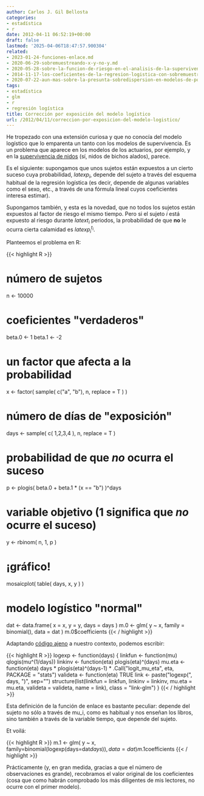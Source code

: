 ```yaml
---
author: Carlos J. Gil Bellosta
categories:
- estadística
- r
date: 2012-04-11 06:52:19+00:00
draft: false
lastmod: '2025-04-06T18:47:57.900304'
related:
- 2023-01-24-funciones-enlace.md
- 2020-06-29-sobremuestreando-x-y-no-y.md
- 2020-05-28-sobre-la-funcion-de-riesgo-en-el-analisis-de-la-supervivencia.md
- 2014-11-17-los-coeficientes-de-la-regresion-logistica-con-sobremuestreo.md
- 2020-07-22-aun-mas-sobre-la-presunta-sobredispersion-en-modelos-de-poisson.md
tags:
- estadística
- glm
- r
- regresión logística
title: Corrección por exposición del modelo logístico
url: /2012/04/11/correccion-por-exposicion-del-modelo-logistico/
---
```


He tropezado con una extensión curiosa y que no conocía del modelo logístico que lo emparenta un tanto con los modelos de supervivencia. Es un problema que aparece en los modelos de los actuarios, por ejemplo, y en la [supervivencia de nidos](http://www.npwrc.usgs.gov/resource/birds/nestsurv/index.htm ) (sí, nidos de bichos alados), parece.

Es el siguiente: supongamos que unos sujetos están expuestos a un cierto suceso cuya probabilidad, $latex p_i$, depende del sujeto a través del esquema habitual de la regresión logística (es decir, depende de algunas variables como el sexo, etc., a través de una fórmula lineal cuyos coeficientes interesa estimar).

Supongamos también, y esta es la novedad, que no todos los sujetos están expuestos al factor de riesgo el mismo tiempo. Pero si el sujeto _i_ está expuesto al riesgo durante $latex t_i$ periodos, la probabilidad de que **no** le ocurra cierta calamidad es $latex p_i^{t_i}$.

Planteemos el problema en R:

{{< highlight R >}}
# número de sujetos
n <- 10000

# coeficientes "verdaderos"
beta.0 <- 1
beta.1 <- -2

# un factor que afecta a la probabilidad
x <- factor( sample( c("a", "b"), n, replace = T ) )

# número de días de "exposición"
days <- sample( c( 1,2,3,4 ), n, replace = T )

# probabilidad de que *no* ocurra el suceso
p <- plogis( beta.0 + beta.1 * (x == "b") )^days

# variable objetivo (1 significa que *no* ocurre el suceso)
y <- rbinom( n, 1, p )

# ¡gráfico!
mosaicplot( table( days, x, y ) )


# modelo logístico "normal"
dat <- data.frame( x = x, y = y, days = days )
m.0 <- glm( y ~ x, family = binomial(), data = dat )
m.0$coefficients
{{< / highlight >}}

Adaptando [código ajeno](http://www.npwrc.usgs.gov/resource/birds/nestsurv/download/CreateLogisticExposureFamily.R) a nuestro contexto, podemos escribir:

{{< highlight R >}}
logexp <- function(days)
{
    linkfun <- function(mu) qlogis(mu^(1/days))
    linkinv <- function(eta) plogis(eta)^(days)
    mu.eta <- function(eta) days * plogis(eta)^(days-1) *
        .Call("logit_mu_eta", eta, PACKAGE = "stats")
    valideta <- function(eta) TRUE
    link <- paste("logexp(", days, ")", sep="")
    structure(list(linkfun = linkfun,
        linkinv = linkinv,
        mu.eta = mu.eta, valideta = valideta, name = link),
        class = "link-glm")
}
{{< / highlight >}}

Esta definición de la función de enlace es bastante peculiar: depende del sujeto no sólo a través de mu_i, como es habitual y nos enseñan los libros, sino también a través de la variable tiempo, que depende del sujeto.

Et voilá:

{{< highlight R >}}
m.1 <- glm( y ~ x, family=binomial(logexp(days=dat$days)), data=dat )
m.1$coefficients
{{< / highlight >}}

Prácticamente (y, en gran medida, gracias a que el número de observaciones es grande), recobramos el valor original de los coeficientes (cosa que como habrán comprobado los más diligentes de mis lectores, no ocurre con el primer modelo).